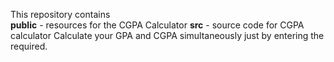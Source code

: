 This repository contains  
  **public** - resources for the CGPA Calculator
  **src** - source code for CGPA calculator
  Calculate your GPA and CGPA simultaneously just by entering the required.
  
